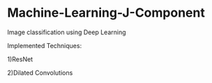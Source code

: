 # Machine-Learning-J-Component
Image classification using Deep Learning

Implemented Techniques:

1)ResNet

2)Dilated Convolutions
